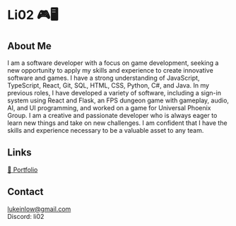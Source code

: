 # Li02 🎮🖥️

## About Me
I am a software developer with a focus on game development, seeking a new opportunity to apply my skills and experience to create innovative software and games. I have a strong understanding of JavaScript, TypeScript, React, Git, SQL, HTML, CSS, Python, C#, and Java. In my previous roles, I have developed a variety of software, including a sign-in system using React and Flask, an FPS dungeon game with gameplay, audio, AI, and UI programming, and worked on a game for Universal Phoenix Group. I am a creative and passionate developer who is always eager to learn new things and take on new challenges. I am confident that I have the skills and experience necessary to be a valuable asset to any team.

## Links
[📝 Portfolio](https://lii02.github.io/portfolio/)

## Contact
[lukeinlow@gmail.com](mailto:lukeinlow@gmail.com) \
Discord: li02

<!--
**Lii02/Lii02** is a ✨ _special_ ✨ repository because its `README.md` (this file) appears on your GitHub profile.

Here are some ideas to get you started:

- 🔭 I’m currently working on ...
- 🌱 I’m currently learning ...
- 👯 I’m looking to collaborate on ...
- 🤔 I’m looking for help with ...
- 💬 Ask me about ...
- 📫 How to reach me: ...
- 😄 Pronouns: ...
- ⚡ Fun fact: ...
-->
